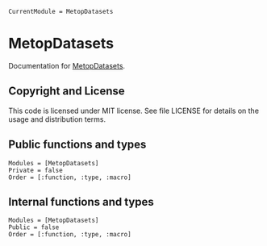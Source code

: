 ```@meta
CurrentModule = MetopDatasets
```

# MetopDatasets

Documentation for [MetopDatasets](https://github.com/eumetsat/MetopDatasets.jl).

## Copyright and License

This code is licensed under MIT license. See file LICENSE for details on the usage and distribution terms.

## Public functions and types

```@autodocs
Modules = [MetopDatasets]
Private = false
Order = [:function, :type, :macro]
```

## Internal functions and types
```@autodocs
Modules = [MetopDatasets]
Public = false
Order = [:function, :type, :macro]
```
